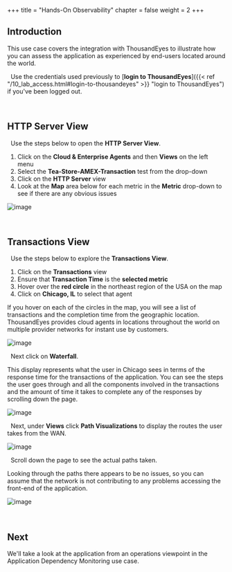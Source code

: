 +++
title = "Hands-On Observability"
chapter = false
weight = 2
+++

## Introduction

This use case covers the integration with ThousandEyes to illustrate how you can assess the application as experienced by end-users located around the world.


<!-- PER LITE VS FULL START -->

<!-- FULL -->
<!--
<span style="color: #143c76;"><i class='fas fa-circle fa-sm'></i></span>&nbsp; Use the credentials for ThousandEyes provided by your instructor to <a href="https://performance.fsolabs.net/30_digital_experience_monitoring/31_hands_on_configuration.html#deploy-thousandeyes-agent" target="_blank">**login to ThousandEyes**</a> if you’ve been logged out.
-->
<!-- FULL -->


<!-- LITE -->

<span style="color: #143c76;"><i class='fas fa-circle fa-sm'></i></span>&nbsp; Use the credentials used previously to [**login to ThousandEyes**]({{< ref "/10_lab_access.html#login-to-thousandeyes" >}} "login to ThousandEyes") if you've been logged out.

<!-- LITE -->

<!-- PER LITE VS FULL END -->


<br>

## HTTP Server View

<span style="color: #143c76;"><i class='fas fa-circle fa-sm'></i></span>&nbsp; Use the steps below to open the **HTTP Server View**.

1. Click on the **Cloud & Enterprise Agents** and then **Views** on the left menu
2. Select the **Tea-Store-AMEX-Transaction** test from the drop-down 
3. Click on the **HTTP Server** view
4. Look at the **Map** area below for each metric in the **Metric** drop-down to see if there are any obvious issues

![image](/images/30_digital_exp_mon/te_observability_01.png)

<br>

## Transactions View

<span style="color: #143c76;"><i class='fas fa-circle fa-sm'></i></span>&nbsp; Use the steps below to explore the **Transactions View**.

1. Click on the **Transactions** view
2. Ensure that **Transaction Time** is the **selected metric**
3. Hover over the **red circle** in the northeast region of the USA on the map
4. Click on **Chicago, IL** to select that agent

If you hover on each of the circles in the map, you will see a list of transactions and the completion time from the geographic location. ThousandEyes provides cloud agents in locations throughout the world on multiple provider networks for instant use by customers.

![image](/images/30_digital_exp_mon/te_observability_02.png)


<span style="color: #143c76;"><i class='fas fa-circle fa-sm'></i></span>&nbsp; Next click on **Waterfall**.

This display represents what the user in Chicago sees in terms of the response time for the transactions of the application. You can see the steps the user goes through and all the components involved in the transactions and the amount of time it takes to complete any of the responses by scrolling down the page.

![image](/images/30_digital_exp_mon/te_observability_03.png)


<span style="color: #143c76;"><i class='fas fa-circle fa-sm'></i></span>&nbsp; Next, under **Views** click **Path Visualizations** to display the routes the user takes from the WAN.

![image](/images/30_digital_exp_mon/te_observability_04.png)


<span style="color: #143c76;"><i class='fas fa-circle fa-sm'></i></span>&nbsp; Scroll down the page to see the actual paths taken.

Looking through the paths there appears to be no issues, so you can assume that the network is not contributing to any problems accessing the front-end of the application. 

![image](/images/30_digital_exp_mon/te_observability_05.png)


<br>

## Next <span style="color: #143c76;"><i class='fas fa-cog fa-spin fa-sm'></i></span>&nbsp;

We'll take a look at the application from an operations viewpoint in the Application Dependency Monitoring use case.

<br>